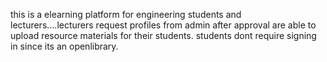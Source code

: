this is a elearning platform for engineering students and lecturers....lecturers request profiles from admin 
after approval are able to upload resource materials for their students.
students dont require signing in since its an openlibrary.

